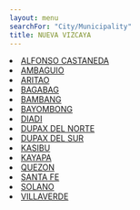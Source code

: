 ```yaml
---
layout: menu
searchFor: "City/Municipality"
title: NUEVA VIZCAYA
---
```

<li><a class="oID" href="{{site.url}}/citymuni/5015.html" value="NUEVA VIZCAYA, ALFONSO CASTANEDA" rel="external">ALFONSO CASTANEDA</a></li><li><a class="oID" href="{{site.url}}/citymuni/5001.html" value="NUEVA VIZCAYA, AMBAGUIO" rel="external">AMBAGUIO</a></li><li><a class="oID" href="{{site.url}}/citymuni/5002.html" value="NUEVA VIZCAYA, ARITAO" rel="external">ARITAO</a></li><li><a class="oID" href="{{site.url}}/citymuni/5003.html" value="NUEVA VIZCAYA, BAGABAG" rel="external">BAGABAG</a></li><li><a class="oID" href="{{site.url}}/citymuni/5004.html" value="NUEVA VIZCAYA, BAMBANG" rel="external">BAMBANG</a></li><li><a class="oID" href="{{site.url}}/citymuni/5005.html" value="NUEVA VIZCAYA, BAYOMBONG" rel="external">BAYOMBONG</a></li><li><a class="oID" href="{{site.url}}/citymuni/5006.html" value="NUEVA VIZCAYA, DIADI" rel="external">DIADI</a></li><li><a class="oID" href="{{site.url}}/citymuni/5007.html" value="NUEVA VIZCAYA, DUPAX DEL NORTE" rel="external">DUPAX DEL NORTE</a></li><li><a class="oID" href="{{site.url}}/citymuni/5008.html" value="NUEVA VIZCAYA, DUPAX DEL SUR" rel="external">DUPAX DEL SUR</a></li><li><a class="oID" href="{{site.url}}/citymuni/5009.html" value="NUEVA VIZCAYA, KASIBU" rel="external">KASIBU</a></li><li><a class="oID" href="{{site.url}}/citymuni/5010.html" value="NUEVA VIZCAYA, KAYAPA" rel="external">KAYAPA</a></li><li><a class="oID" href="{{site.url}}/citymuni/5011.html" value="NUEVA VIZCAYA, QUEZON" rel="external">QUEZON</a></li><li><a class="oID" href="{{site.url}}/citymuni/5012.html" value="NUEVA VIZCAYA, SANTA FE" rel="external">SANTA FE</a></li><li><a class="oID" href="{{site.url}}/citymuni/5013.html" value="NUEVA VIZCAYA, SOLANO" rel="external">SOLANO</a></li><li><a class="oID" href="{{site.url}}/citymuni/5014.html" value="NUEVA VIZCAYA, VILLAVERDE" rel="external">VILLAVERDE</a></li>